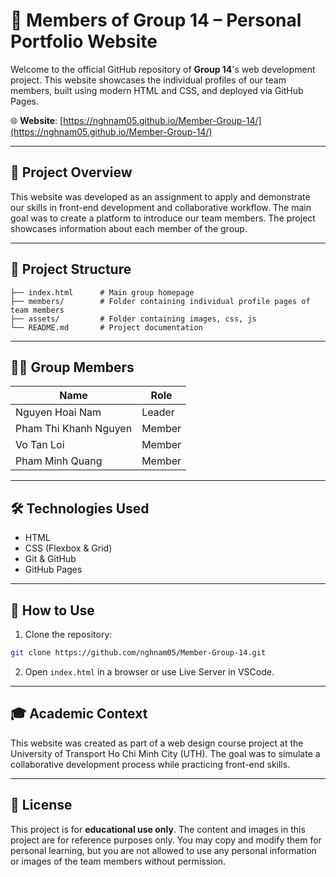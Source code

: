 # 👥 Members of Group 14 – Personal Portfolio Website

Welcome to the official GitHub repository of **Group 14**'s web development project. This website showcases the individual profiles of our team members, built using modern HTML and CSS, and deployed via GitHub Pages.

🌐 **Website**: [https://nghnam05.github.io/Member-Group-14/](https://nghnam05.github.io/Member-Group-14/)

***

## 📌 Project Overview

This website was developed as an assignment to apply and demonstrate our skills in front-end development and collaborative workflow. The main goal was to create a platform to introduce our team members. The project showcases information about each member of the group.

***

## 🧩 Project Structure

```
├── index.html      # Main group homepage
├── members/        # Folder containing individual profile pages of team members
├── assets/         # Folder containing images, css, js
└── README.md       # Project documentation
```

***

## 👨‍💻 Group Members

| Name                     |  Role  |
|--------------------------|--------|
| Nguyen Hoai Nam          | Leader |
| Pham Thi Khanh Nguyen    | Member |
| Vo Tan Loi               | Member |
| Pham Minh Quang          | Member |


***

## 🛠️ Technologies Used

- HTML
- CSS (Flexbox & Grid)
- Git & GitHub
- GitHub Pages

***

## 🚀 How to Use

1. Clone the repository:

```bash
git clone https://github.com/nghnam05/Member-Group-14.git
```

2. Open `index.html` in a browser or use Live Server in VSCode.

***

## 🎓 Academic Context

This website was created as part of a web design course project at the University of Transport Ho Chi Minh City (UTH). The goal was to simulate a collaborative development process while practicing front-end skills.

***

## 📄 License

This project is for **educational use only**. The content and images in this project are for reference purposes only. You may copy and modify them for personal learning, but you are not allowed to use any personal information or images of the team members without permission.